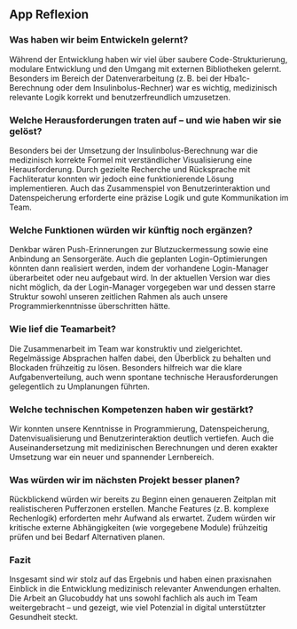 ## App Reflexion
### Was haben wir beim Entwickeln gelernt?
Während der Entwicklung haben wir viel über saubere Code-Strukturierung, modulare Entwicklung und den Umgang mit externen Bibliotheken gelernt. Besonders im Bereich der Datenverarbeitung (z. B. bei der Hba1c-Berechnung oder dem Insulinbolus-Rechner) war es wichtig, medizinisch relevante Logik korrekt und benutzerfreundlich umzusetzen.

### Welche Herausforderungen traten auf – und wie haben wir sie gelöst?
Besonders bei der Umsetzung der Insulinbolus-Berechnung war die medizinisch korrekte Formel mit verständlicher Visualisierung eine Herausforderung. Durch gezielte Recherche und Rücksprache mit Fachliteratur konnten wir jedoch eine funktionierende Lösung implementieren. Auch das Zusammenspiel von Benutzerinteraktion und Datenspeicherung erforderte eine präzise Logik und gute Kommunikation im Team.

### Welche Funktionen würden wir künftig noch ergänzen?
Denkbar wären Push-Erinnerungen zur Blutzuckermessung sowie eine Anbindung an Sensorgeräte. 
Auch die geplanten Login-Optimierungen könnten dann realisiert werden, indem der vorhandene Login-Manager überarbeitet oder neu aufgebaut wird. In der aktuellen Version war dies nicht möglich, da der Login-Manager vorgegeben war und dessen starre Struktur sowohl unseren zeitlichen Rahmen als auch unsere Programmierkenntnisse überschritten hätte.

### Wie lief die Teamarbeit?
Die Zusammenarbeit im Team war konstruktiv und zielgerichtet. Regelmässige Absprachen halfen dabei, den Überblick zu behalten und Blockaden frühzeitig zu lösen. Besonders hilfreich war die klare Aufgabenverteilung, auch wenn spontane technische Herausforderungen gelegentlich zu Umplanungen führten.

### Welche technischen Kompetenzen haben wir gestärkt?
Wir konnten unsere Kenntnisse in Programmierung, Datenspeicherung, Datenvisualisierung und Benutzerinteraktion deutlich vertiefen. Auch die Auseinandersetzung mit medizinischen Berechnungen und deren exakter Umsetzung war ein neuer und spannender Lernbereich.

### Was würden wir im nächsten Projekt besser planen?
Rückblickend würden wir bereits zu Beginn einen genaueren Zeitplan mit realistischeren Pufferzonen erstellen. Manche Features (z. B. komplexe Rechenlogik) erforderten mehr Aufwand als erwartet. Zudem würden wir kritische externe Abhängigkeiten (wie vorgegebene Module) frühzeitig prüfen und bei Bedarf Alternativen planen.

### Fazit
Insgesamt sind wir stolz auf das Ergebnis und haben einen praxisnahen Einblick in die Entwicklung medizinisch relevanter Anwendungen erhalten. Die Arbeit an Glucobuddy hat uns sowohl fachlich als auch im Team weitergebracht – und gezeigt, wie viel Potenzial in digital unterstützter Gesundheit steckt.
